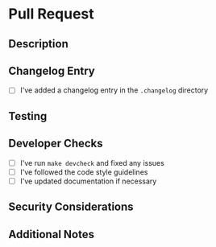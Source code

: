 # Pull Request

## Description

<!-- Please describe the changes you're making -->

## Changelog Entry

<!-- 
Have you added a changelog entry? The changelog file should be in the .changelog directory.
Example format:
```release-note:feature
Added new feature X for Y
```
-->

- [ ] I've added a changelog entry in the `.changelog` directory

## Testing

<!-- Please describe how you tested these changes -->

## Developer Checks

<!-- Please check the following before submitting your PR -->

- [ ] I've run `make devcheck` and fixed any issues
- [ ] I've followed the code style guidelines
- [ ] I've updated documentation if necessary

## Security Considerations

<!-- Please describe any security implications of these changes, if applicable -->

## Additional Notes

<!-- Add any other context about the PR here -->
